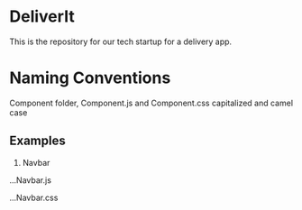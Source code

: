 # DeliverIt
This is the repository for our tech startup for a delivery app. 

Naming Conventions
==================
Component folder, Component.js and Component.css capitalized and camel case
## Examples
1. Navbar

...Navbar.js

...Navbar.css
